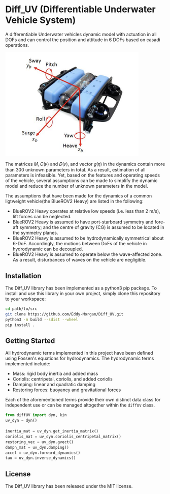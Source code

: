 # Diff_UV (Differentiable Underwater Vehicle System)
A differentiable Underwater vehicles dynamic model with actuation in all DOFs and can control the position and attitude in 6 DOFs based on casadi operations.

<!-- ![alt text]() -->
<img src="./examples/BlueRobotics%202018b.png" width="420"/>

The matrices 𝑀, 𝐶(𝜈) and 𝐷(𝜈), and vector 𝑔(𝜂) in the dynamics contain more than 300 unknown parameters in total. As a result, estimation of all
parameters is infeasible. Yet, based on the features and operating speeds of the vehicle,
several assumptions can be made to simplify the dynamic model and reduce the number of
unknown parameters in the model. 

The assumptions that have been made for the dynamics
of a common ligtweight vehicle(the BlueROV2 Heavy) are listed in the following:

* BlueROV2 Heavy operates at relative low speeds (i.e. less than 2 m/s), lift
forces can be neglected.
* BlueROV2 Heavy is assumed to have port-starboard symmetry and fore-aft
symmetry; and the centre of gravity (CG) is assumed to be located in the symmetry
planes.
* BlueROV2 Heavy is assumed to be hydrodynamically symmetrical about 6-DoF.
Accordingly, the motions between DoFs of the vehicle in hydrodynamic can be
decoupled.
* BlueROV2 Heavy is assumed to operate below the wave-affected zone. As a result,
disturbances of waves on the vehicle are negligible.

## Installation

The Diff_UV library has been implemented as a python3 pip package. To install and use this library in your own project, simply clone this
repository to your workspace:

```bash
cd path/to/src
git clone https://github.com/Eddy-Morgan/Diff_UV.git
python3 -m build --sdist --wheel
pip install .
```

## Getting Started

All hydrodynamic terms implemented in this project have been defined using Fossen's equations
for hydrodynamics. The hydrodynamic terms implemented include:

- Mass: rigid body inertia and added mass
- Coriolis: centripetal, coriolis, and added coriolis
- Damping: linear and quadratic damping
- Restoring forces: buoyancy and gravitational forces

Each of the aforementioned terms provide their own distinct data class for independent use
or can be managed altogether within the `diffUV` class. 

```python
from diffUV import dyn, kin
uv_dyn = dyn()

inertia_mat = uv_dyn.get_inertia_matrix()
coriolis_mat = uv_dyn.coriolis_centripetal_matrix()
restoring_vec = uv_dyn.gvect()
dampn_mat = uv_dyn.damping()
accel = uv_dyn.forward_dynamics()
tau = uv_dyn.inverse_dynamics()
```

## License

The Diff_UV library has been released under the MIT license.
